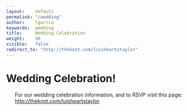 ```yaml
---
layout:    default
permalink: "/wedding"
author:    lgarcia
keywords:  wedding
title:     Wedding Celebration
weight:    90
visible:   false
redirect_to: "http://theknot.com/luisheartstaylor"
--- 
```




<h1 id="wedding">Wedding Celebration!</h1>
<ul class="category nontechnical">  
    For our wedding celebration information, and to RSVP visit this page:
    <a href="theknot.com/luisheartstaylor">http://theknot.com/luisheartstaylor</a>
</ul>